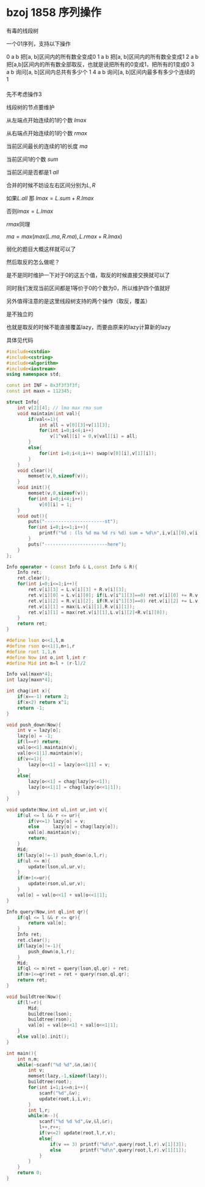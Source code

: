 # bzoj 1858 序列操作

有毒的线段树

一个01序列，支持以下操作 

0 a b 把[a, b]区间内的所有数全变成0 
1 a b 把[a, b]区间内的所有数全变成1 
2 a b 把[a,b]区间内的所有数全部取反，也就是说把所有的0变成1，把所有的1变成0 
3 a b 询问[a, b]区间内总共有多少个 1 
4 a b 询问[a, b]区间内最多有多少个连续的 1 





先不考虑操作3

线段树的节点要维护

从左端点开始连续的1的个数 $lmax$

从右端点开始连续的1的个数 $rmax$

当前区间最长的连续的1的长度 $ma$

当前区间1的个数 $sum$

当前区间是否都是1 $all$

合并的时候不妨设左右区间分别为$L,R$

如果$L.all$ 那 $lmax = L.sum + R.lmax$

否则$lmax = L.lmax$

$rmax$同理

$ma = max(max(L.ma,R.ma),L.rmax+R.lmax)$

弱化的题目大概这样就可以了



然后取反的怎么做呢？

是不是同时维护一下对于0的这五个值，取反的时候直接交换就可以了

同时我们发现当前区间都是1等价于0的个数为0，所以维护四个值就好



另外值得注意的是这里线段树支持的两个操作（取反，覆盖）

是不独立的

也就是取反的时候不能直接覆盖lazy，而要由原来的lazy计算新的lazy

具体见代码

```cpp
#include<cstdio>
#include<cstring>
#include<algorithm>
#include<iostream>
using namespace std;

const int INF = 0x3f3f3f3f;
const int maxn = 112345;

struct Info{
    int v[2][4]; // lma max rma sum
    void maintain(int val){
        if(val<=1){
            int all = v[0][3]+v[1][3];
            for(int i=0;i<4;i++)
                v[1^val][i] = 0,v[val][i] = all;
        }
        else{
            for(int i=0;i<4;i++) swap(v[0][i],v[1][i]);
        }
    }
    void clear(){
        memset(v,0,sizeof(v));
    }
    void init(){
        memset(v,0,sizeof(v));
        for(int i=0;i<4;i++)
            v[0][i] = 1;
    }
    void out(){
        puts("----------------------st");
        for(int i=0;i<=1;i++){
            printf("%d : (ls %d ma %d rs %d) sum = %d\n",i,v[i][0],v[i][1],v[i][2],v[i][3]);
        }
        puts("-----------------------here");
    }
};

Info operator + (const Info & L,const Info & R){
    Info ret;
    ret.clear();
    for(int i=0;i<=1;i++){
        ret.v[i][3] = L.v[i][3] + R.v[i][3];
        ret.v[i][0] = L.v[i][0]; if(L.v[i^1][3]==0) ret.v[i][0] += R.v[i][0];
        ret.v[i][2] = R.v[i][2]; if(R.v[i^1][3]==0) ret.v[i][2] += L.v[i][2];
        ret.v[i][1] = max(L.v[i][1],R.v[i][1]);
        ret.v[i][1] = max(ret.v[i][1],L.v[i][2]+R.v[i][0]);
    }
    return ret;
}

#define lson o<<1,l,m
#define rson o<<1|1,m+1,r
#define root 1,1,n
#define Now int o,int l,int r
#define Mid int m=l + (r-l)/2

Info val[maxn*4];
int lazy[maxn*4];

int chag(int x){
    if(x==-1) return 2;
    if(x<2) return x^1;
    return -1;
}

void push_down(Now){
    int v = lazy[o];
    lazy[o] = -1;
    if(l==r) return;
    val[o<<1].maintain(v);
    val[o<<1|1].maintain(v);
    if(v<=1){
        lazy[o<<1] = lazy[o<<1|1] = v;
    }
    else{
        lazy[o<<1] = chag(lazy[o<<1]);
        lazy[o<<1|1] = chag(lazy[o<<1|1]);
    }
}

void update(Now,int ul,int ur,int v){
    if(ul <= l && r <= ur){
        if(v<=1) lazy[o] = v;
        else     lazy[o] = chag(lazy[o]);
        val[o].maintain(v);
        return;
    }
    Mid;
    if(lazy[o]!=-1) push_down(o,l,r);
    if(ul <= m){
        update(lson,ul,ur,v);
    }
    if(m+1<=ur){
        update(rson,ul,ur,v);
    }
    val[o] = val[o<<1] + val[o<<1|1];
}

Info query(Now,int ql,int qr){
    if(ql <= l && r <= qr){
        return val[o];
    }
    Info ret;
    ret.clear();
    if(lazy[o]!=-1){
        push_down(o,l,r);
    }
    Mid;
    if(ql <= m)ret = query(lson,ql,qr) + ret;
    if(m+1<=qr)ret = ret + query(rson,ql,qr);
    return ret;
}

void buildtree(Now){
    if(l!=r){
        Mid;
        buildtree(lson);
        buildtree(rson);
        val[o] = val[o<<1] + val[o<<1|1];
    }
    else val[o].init();
}

int main(){
    int n,m;
    while(~scanf("%d %d",&n,&m)){
        int v;
        memset(lazy,-1,sizeof(lazy));
        buildtree(root);
        for(int i=1;i<=n;i++){
            scanf("%d",&v);
            update(root,i,i,v);
        }
        int l,r;
        while(m--){
            scanf("%d %d %d",&v,&l,&r);
            l++,r++;
            if(v<=2) update(root,l,r,v);
            else{
                if(v == 3) printf("%d\n",query(root,l,r).v[1][3]);
                else       printf("%d\n",query(root,l,r).v[1][1]);
            }
        }
    }
    return 0;
}

```

